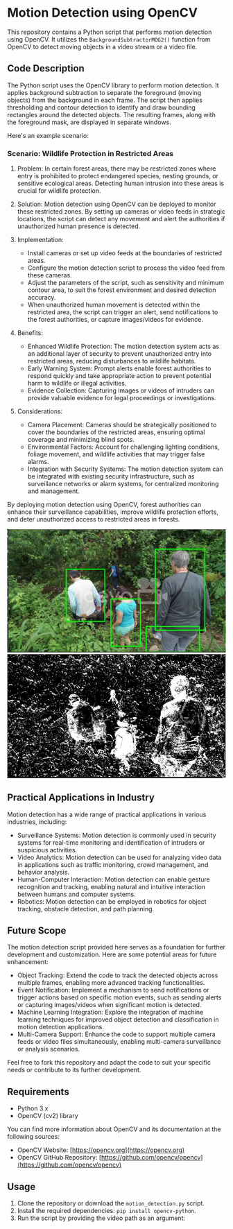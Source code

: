 # Motion Detection using OpenCV

This repository contains a Python script that performs motion detection using OpenCV. It utilizes the `BackgroundSubtractorMOG2()` function from OpenCV to detect moving objects in a video stream or a video file.

## Code Description

The Python script uses the OpenCV library to perform motion detection. It applies background subtraction to separate the foreground (moving objects) from the background in each frame. The script then applies thresholding and contour detection to identify and draw bounding rectangles around the detected objects. The resulting frames, along with the foreground mask, are displayed in separate windows.

Here's an example scenario:

### Scenario: Wildlife Protection in Restricted Areas

1. Problem: In certain forest areas, there may be restricted zones where entry is prohibited to protect endangered species, nesting grounds, or sensitive ecological areas. Detecting human intrusion into these areas is crucial for wildlife protection.

2. Solution: Motion detection using OpenCV can be deployed to monitor these restricted zones. By setting up cameras or video feeds in strategic locations, the script can detect any movement and alert the authorities if unauthorized human presence is detected.

3. Implementation:
   - Install cameras or set up video feeds at the boundaries of restricted areas.
   - Configure the motion detection script to process the video feed from these cameras.
   - Adjust the parameters of the script, such as sensitivity and minimum contour area, to suit the forest environment and desired detection accuracy.
   - When unauthorized human movement is detected within the restricted area, the script can trigger an alert, send notifications to the forest authorities, or capture images/videos for evidence.

4. Benefits:
   - Enhanced Wildlife Protection: The motion detection system acts as an additional layer of security to prevent unauthorized entry into restricted areas, reducing disturbances to wildlife habitats.
   - Early Warning System: Prompt alerts enable forest authorities to respond quickly and take appropriate action to prevent potential harm to wildlife or illegal activities.
   - Evidence Collection: Capturing images or videos of intruders can provide valuable evidence for legal proceedings or investigations.

5. Considerations:
   - Camera Placement: Cameras should be strategically positioned to cover the boundaries of the restricted areas, ensuring optimal coverage and minimizing blind spots.
   - Environmental Factors: Account for challenging lighting conditions, foliage movement, and wildlife activities that may trigger false alarms.
   - Integration with Security Systems: The motion detection system can be integrated with existing security infrastructure, such as surveillance networks or alarm systems, for centralized monitoring and management.

By deploying motion detection using OpenCV, forest authorities can enhance their surveillance capabilities, improve wildlife protection efforts, and deter unauthorized access to restricted areas in forests.

![Sample 1](images/bbox_0.JPG) ![Foreground Image](images/f_m_0.JPG) 


## Practical Applications in Industry

Motion detection has a wide range of practical applications in various industries, including:

- Surveillance Systems: Motion detection is commonly used in security systems for real-time monitoring and identification of intruders or suspicious activities.
- Video Analytics: Motion detection can be used for analyzing video data in applications such as traffic monitoring, crowd management, and behavior analysis.
- Human-Computer Interaction: Motion detection can enable gesture recognition and tracking, enabling natural and intuitive interaction between humans and computer systems.
- Robotics: Motion detection can be employed in robotics for object tracking, obstacle detection, and path planning.

## Future Scope

The motion detection script provided here serves as a foundation for further development and customization. Here are some potential areas for future enhancement:

- Object Tracking: Extend the code to track the detected objects across multiple frames, enabling more advanced tracking functionalities.
- Event Notification: Implement a mechanism to send notifications or trigger actions based on specific motion events, such as sending alerts or capturing images/videos when significant motion is detected.
- Machine Learning Integration: Explore the integration of machine learning techniques for improved object detection and classification in motion detection applications.
- Multi-Camera Support: Enhance the code to support multiple camera feeds or video files simultaneously, enabling multi-camera surveillance or analysis scenarios.

Feel free to fork this repository and adapt the code to suit your specific needs or contribute to its further development.

## Requirements

- Python 3.x
- OpenCV (cv2) library

You can find more information about OpenCV and its documentation at the following sources:

- OpenCV Website: [https://opencv.org](https://opencv.org)
- OpenCV GitHub Repository: [https://github.com/opencv/opencv](https://github.com/opencv/opencv)

## Usage

1. Clone the repository or download the `motion_detection.py` script.
2. Install the required dependencies: `pip install opencv-python`.
3. Run the script by providing the video path as an argument:
